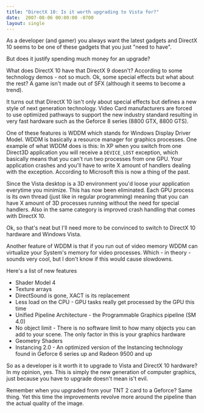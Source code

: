 ```yaml
---
title: "DirectX 10: Is it worth upgrading to Vista for?"
date:  2007-08-06 00:00:00 -0700
layout: single
---
```


As a developer (and gamer) you always want the latest gadgets and DirectX 10 seems to be one of these gadgets that you just "need to have".

But does it justify spending much money for an upgrade?

What does DirectX 10 have that DirectX 9 doesn't? According to some technology demos - not so much. Ok, some special effects but what about the rest? A game isn't made out of SFX (although it seems to become a trend).

It turns out that DirectX 10 isn't only about special effects but defines a new style of next generation technology. Video Card manufacturers are forced to use optimized pathways to support the new industry standard resulting in very fast hardware such as the Geforce 8 series (8800 GTX, 8800 GTS).

One of these features is WDDM which stands for Windows Display Driver Model. WDDM is basically a resource manager for graphics processes. One example of what WDDM does is this: In XP when you switch from one Direct3D application you will receive a `DEVICE_LOST` exception, which basically means that you can't run two processes from one GPU. Your application crashes and you'll have to write X amount of handlers dealing with the exception. According to Microsoft this is now a thing of the past.

Since the Vista desktop is a 3D environment you'd loose your application everytime you minimize. This has now been eliminated. Each GPU process is its own thread (just like in regular programming) meaning that you can have X amount of 3D processes running without the need for special handlers.
Also in the same category is improved crash handling that comes with DirectX 10.

Ok, so that's neat but I'll need more to be convinced to switch to DirectX 10 hardware and Windows Vista.

Another feature of WDDM is that if you run out of video memory WDDM can virtualize your System's memory for video processes. Which - in theory - sounds very cool, but I don't know if this would cause slowdowns.

Here's a list of new features

* Shader Model 4
* Texture arrays
* DirectSound is gone, XACT is its replacement
* Less load on the CPU - GPU tasks really get processed by the GPU this time
* Unified Pipeline Architecture - the Programmable Graphics pipeline (SM 4.0)
* No object limit - There is no software limit to how many objects you can add to your scene. The only factor in this is your graphics hardware
* Geometry Shaders
* Instancing 2.0 - An optimized version of the Instancing technology found in Geforce 6 series up and Radeon 9500 and up

So as a developer is it worth it to upgrade to Vista and DirectX 10 hardware? In my opinion, yes. This is simply the new generation of computer graphics, just because you have to upgrade doesn't mean is't evil.

Remember when you upgraded from your TNT 2 card to a Geforce? Same thing. Yet this time the improvements revolve more around the pipeline than the actual quality of the image.
